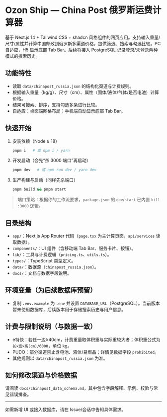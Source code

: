 # Ozon Ship — China Post 俄罗斯运费计算器

基于 Next.js 14 + Tailwind CSS + shadcn 风格组件的网页应用。支持输入重量/尺寸/属性并计算中国邮政到俄罗斯多渠道价格，提供筛选、搜索与勾选比较。PC 自适应，H5 显示底部 Tab Bar。后续将接入 PostgreSQL 记录登录/未登录两种模式的搜索历史。

## 功能特性
- 读取 `data/chinapost_russia.json` 的结构化渠道与计费规则。
- 根据输入重量（kg/g）、尺寸（cm）、属性（固体/液体/气体/是否电池）计算价格。
- 结果可搜索、排序，支持勾选多条进行比较。
- 自适应：桌面端网格布局；手机端自动显示底部 Tab Bar。

## 快速开始
1. 安装依赖（Node ≥ 18）
   ```bash
   pnpm i   # 或 npm i / yarn
   ```
2. 开发启动（会先“杀 3000 端口”再启动）
   ```bash
   pnpm dev   # 或 npm run dev / yarn dev
   ```
3. 生产构建与启动（同样先杀端口）
   ```bash
   pnpm build && pnpm start
   ```

> 端口策略：根据你的工作流要求，`package.json` 的 `dev`/`start` 已内置 `kill :3000` 逻辑。

## 目录结构
- `app/`：Next.js App Router 代码（`page.tsx` 为主计算页面，`api/services` 读取数据）。
- `components/`：UI 组件（含移动端 Tab Bar、服务卡片、按钮）。
- `lib/`：工具与计费逻辑（`pricing.ts`、`utils.ts`）。
- `types/`：TypeScript 类型定义。
- `data/`：数据源（`chinapost_russia.json`）。
- `docs/`：文档与数据字段说明。

## 环境变量（为后续数据库预留）
- 复制 `.env.example` 为 `.env` 并设置 `DATABASE_URL`（PostgreSQL）。当前版本暂未使用数据库，后续版本用于存储搜索历史与用户信息。

## 计费与限制说明（与数据一致）
- e特快：若任一边≥40cm，计费重量取体积重与实际重较大者；体积重公式为 `长×宽×高(cm)/6000`，单位 kg。
- PUDO：部分渠道禁止含电池、液体/易燃品；详情见数据字段 `prohibited`。
- 其他规则以 `data/chinapost_russia.json` 为准。

## 如何修改渠道与价格数据
请阅读 `docs/chinapost_data_schema.md`，其中包含字段解释、示例、校验与常见错误排查。

---
如需新增 UI 或接入数据库，请在 Issue/会话中告知具体需求。
